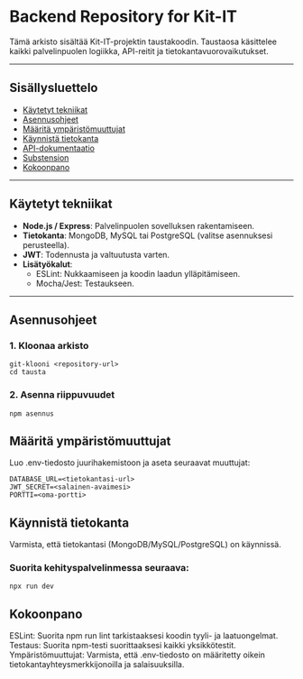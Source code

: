 # Backend Repository for Kit-IT

Tämä arkisto sisältää Kit-IT-projektin taustakoodin. Taustaosa käsittelee kaikki palvelinpuolen logiikka, API-reitit ja tietokantavuorovaikutukset.

---

## Sisällysluettelo
- [Käytetyt tekniikat](#käytetyt-tekniikat)
- [Asennusohjeet](#asennusohjeet)
- [Määritä ympäristömuuttujat](#määritä-ympäristömuuttujat)
- [Käynnistä tietokanta](#käynnistä-tietokanta)
- [API-dokumentaatio](#api-documentation)
- [Substension](#contribution)
- [Kokoonpano](#kokoonpano)
  
---

## Käytetyt tekniikat

- **Node.js / Express**: Palvelinpuolen sovelluksen rakentamiseen.
- **Tietokanta**: MongoDB, MySQL tai PostgreSQL (valitse asennuksesi perusteella).
- **JWT**: Todennusta ja valtuutusta varten.
- **Lisätyökalut**:
  - ESLint: Nukkaamiseen ja koodin laadun ylläpitämiseen.
  - Mocha/Jest: Testaukseen.

---
## Asennusohjeet

### 1. Kloonaa arkisto
```
git-klooni <repository-url>
cd tausta
```

### 2. Asenna riippuvuudet
```
npm asennus
```

## Määritä ympäristömuuttujat
Luo .env-tiedosto juurihakemistoon ja aseta seuraavat muuttujat:

```
DATABASE_URL=<tietokantasi-url>
JWT_SECRET=<salainen-avaimesi>
PORTTI=<oma-portti>
```

## Käynnistä tietokanta
Varmista, että tietokantasi (MongoDB/MySQL/PostgreSQL) on käynnissä.

### Suorita kehityspalvelinmessa seuraava:
```
npx run dev
```

## Kokoonpano
ESLint: Suorita npm run lint tarkistaaksesi koodin tyyli- ja laatuongelmat.
Testaus: Suorita npm-testi suorittaaksesi kaikki yksikkötestit.
Ympäristömuuttujat: Varmista, että .env-tiedosto on määritetty oikein tietokantayhteysmerkkijonoilla ja salaisuuksilla.
